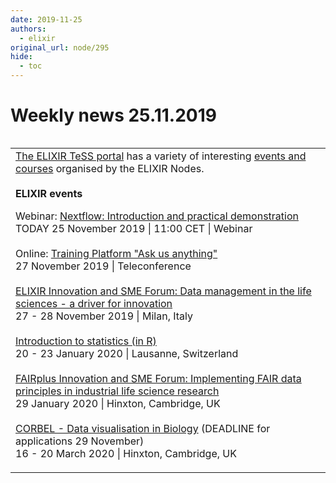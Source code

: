 ```yaml
---
date: 2019-11-25
authors:
  - elixir
original_url: node/295
hide:
  - toc
---
```


# Weekly news 25.11.2019

<table align="left" width="90%">
	<tbody>
		<tr>
			<td><a href="https://elixir-europe.us4.list-manage.com/track/click?u=751beffce2e491f94d6f66918&amp;id=d23107ecb6&amp;e=64fa86a9a6" target="_blank">T</a><a href="https://elixir-europe.us4.list-manage.com/track/click?u=751beffce2e491f94d6f66918&amp;id=258a7a49a4&amp;e=64fa86a9a6" target="_blank">he ELIXIR TeSS portal</a>&nbsp;has a variety of interesting&nbsp;<a href="https://elixir-europe.us4.list-manage.com/track/click?u=751beffce2e491f94d6f66918&amp;id=48f7559a69&amp;e=64fa86a9a6" target="_blank">events and courses</a>&nbsp;organised by the ELIXIR Nodes.<br />
			<br />
			<strong>ELIXIR events</strong>
			<p dir="ltr">Webinar:&nbsp;<a href="https://elixir-europe.us4.list-manage.com/track/click?u=751beffce2e491f94d6f66918&amp;id=889bcff024&amp;e=64fa86a9a6" target="_blank">Nextflow: Introduction and practical demonstration</a><br />
			TODAY 25 November 2019 | 11:00 CET | Webinar<br />
			<br />
			Online:&nbsp;<a href="https://elixir-europe.us4.list-manage.com/track/click?u=751beffce2e491f94d6f66918&amp;id=84a9aa1b6d&amp;e=64fa86a9a6" target="_blank">Training Platform "Ask us anything"</a><br />
			27 November 2019 | Teleconference<br />
			<br />
			<a href="https://elixir-europe.us4.list-manage.com/track/click?u=751beffce2e491f94d6f66918&amp;id=f8593c2361&amp;e=64fa86a9a6" target="_blank">ELIXIR Innovation and SME Forum: Data management in the life sciences - a driver for innovation</a><br />
			27 - 28 November 2019 | Milan, Italy<br />
			<br />
			<a href="https://elixir-europe.us4.list-manage.com/track/click?u=751beffce2e491f94d6f66918&amp;id=1ea8881c4e&amp;e=64fa86a9a6" target="_blank">Introduction to statistics (in R)</a>&nbsp;<br />
			20 - 23 January 2020 | Lausanne, Switzerland<br />
			<br />
			<a href="https://elixir-europe.us4.list-manage.com/track/click?u=751beffce2e491f94d6f66918&amp;id=cc63514fea&amp;e=64fa86a9a6" target="_blank">FAIRplus Innovation and SME Forum: Implementing FAIR data principles in industrial life science research</a><br />
			29 January 2020 | Hinxton, Cambridge, UK<br />
			<br />
			<a href="https://elixir-europe.us4.list-manage.com/track/click?u=751beffce2e491f94d6f66918&amp;id=631fd1f5ce&amp;e=64fa86a9a6" target="_blank">CORBEL -&nbsp;Data visualisation in Biology</a>&nbsp;(DEADLINE for applications 29 November)<br />
			16 - 20 March 2020 | Hinxton, Cambridge, UK</p>
			</td>
		</tr>
	</tbody>
</table>

